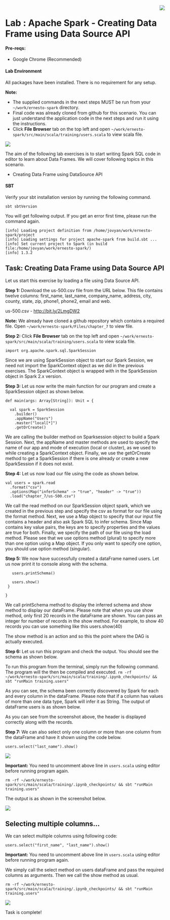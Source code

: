 <img align="right" src="./logo-small.png">

# Lab : Apache Spark - Creating Data Frame using Data Source API

#### Pre-reqs:
- Google Chrome (Recommended)

#### Lab Environment
All packages have been installed. There is no requirement for any setup.






**Note:**
- The supplied commands in the next steps MUST be run from your `~/work/ernesto-spark` directory. 
- Final code was already cloned from github for this scenario. You can just understand the application code in the next steps and run it using the instructions.
- Click **File Browser** tab on the top left and open `~/work/ernesto-spark/src/main/scala/training/users.scala` to view scala file.

![](./Screenshots/scala.png)

The aim of the following lab exercises is to start writing Spark SQL code in editor to learn about Data Frames.
We will cover following topics in this scenario.
- Creating Data Frame using DataSource API






#### SBT
Verify your sbt installation version by running the following command.	

`sbt sbtVersion`	

You will get following output. If you get an error first time, please run the command again.

```	
[info] Loading project definition from /home/jovyan/work/ernesto-spark/project	
[info] Loading settings for project apache-spark from build.sbt ...	
[info] Set current project to Spark (in build file:/home/jovyan/work/ernesto-spark/)	
[info] 1.3.2
```

## Task: Creating Data Frame using Data Source API

Let us start this exercise by loading a file using Data Source API.

**Step 1:** Download the us-500.csv file from the URL below. This file contains twelve columns: first_name, last_name, company_name, address, city, county, state, zip, phone1, phone2, email and web.

us-500.csv - http://bit.ly/2LmgDW2

**Note:** We already have cloned a github repository which contains a required file. Open `~/work/ernesto-spark/Files/chapter_7` to view file.

**Step 2:** Click **File Browser** tab on the top left and open `~/work/ernesto-spark/src/main/scala/training/users.scala` to view scala file.


```
import org.apache.spark.sql.SparkSession
```

Since we are using SparkSession object to start our Spark Session, we need not import the SparkContext object as we did in the previous exercises. The SparkContext object is wrapped with in the SparkSession object in Spark 2.x version.


**Step 3:** Let us now write the main function for our program and create a SparkSession object as shown below.

```
def main(args: Array[String]): Unit = {

  val spark = SparkSession
    .builder()
    .appName("Users")
    .master("local[*]")
    .getOrCreate()
```

We are calling the builder method on Sparksession object to build a Spark Session. Next, the appName and master methods are used to specify the name of our app and mode of execution (local or cluster), as we used to while creating a SparkContext object. Finally, we use the getOrCreate method to get a SparkSession if there is one already or create a new SparkSession if it does not exist.


**Step 4:** Let us now load our file using the code as shown below.

```
val users = spark.read
  .format("csv")
  .options(Map("inferSchema" -> "true", "header" -> "true"))
  .load("chapter_7/us-500.csv")
```

We call the read method on our SparkSession object spark, which we created in the previous step and specify the csv as format for our file using the format method. Next, we use a Map object to specify that our input file contains a header and also ask Spark SQL to infer schema. Since Map contains key value pairs, the keys are to specify properties and the values are true for both. Finally, we specify the path of our file using the load method. Please see that we use options method (plural) to specify more than one option using a Map object. If you only want to specify one option, you should use option method (singular). 




**Step 5:** We now have successfully created a dataFrame named users. Let us now print it to console along with the schema.

```
   users.printSchema()

   users.show()
 }

}
```

We call printSchema method to display the inferred schema and show method to display our dataFrame. Please note that when you use show method, only first 20 records in the dataFrame are shown. You can pass an integer for number of records in the show method. For example, to show 40 records you can use something like this users.show(40)

 

The show method is an action and so this the point where the DAG is actually executed. 

**Step 6:** Let us run this program and check the output. You should see the schema as shown below.

To run this program from the terminal, simply run the following command. The program will the then be compiled and executed.
`rm -rf ~/work/ernesto-spark/src/main/scala/training/.ipynb_checkpoints/ && sbt "runMain training.users"` 
 
As you can see, the schema been correctly discovered by Spark for each and every column in the dataFrame. Please note that if a column has values of more than one data type, Spark will infer it as String.
The output of dataFrame users is as shown below.

 
As you can see from the screenshot above, the header is displayed correctly along with the records.

**Step 7:** We can also select only one column or more than one column from the dataFrame and have it shown using the code below.

```
users.select("last_name").show()
```

![](./Screenshots/Chapter_7/Selection_008.png)

**Important:** You need to uncomment above line in `users.scala` using editor before running program again.

`rm -rf ~/work/ernesto-spark/src/main/scala/training/.ipynb_checkpoints/ && sbt "runMain training.users"` 

The output is as shown in the screenshot below.

![](./Screenshots/Chapter_7/Selection_009.png)

## Selecting multiple columns…

We can select multiple columns using following code:

```
users.select("first_name", "last_name").show()
```

**Important:** You need to uncomment above line in `users.scala` using editor before running program again.

We simply call the select method on users dataFrame and pass the required columns as arguments. Then we call the show method as usual.

`rm -rf ~/work/ernesto-spark/src/main/scala/training/.ipynb_checkpoints/ && sbt "runMain training.users"` 

![](./Screenshots/Chapter_7/Selection_010.png)

Task is complete!



 





















































